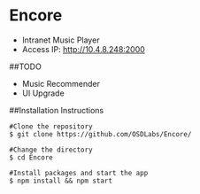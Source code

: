 # Encore
* Intranet Music Player
* Access IP: http://10.4.8.248:2000

##TODO
* Music Recommender
* UI Upgrade

##Installation Instructions
```
#Clone the repository
$ git clone https://github.com/OSDLabs/Encore/

#Change the directory
$ cd Encore

#Install packages and start the app
$ npm install && npm start

```
